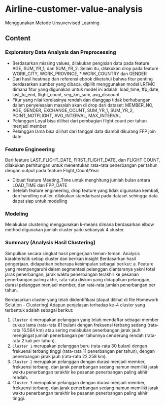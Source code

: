 # Airline-customer-value-analysis
Menggunakan Metode Unsuvervised Learning 
## Content
### Exploratory Data Analysis dan Preprocessing
* Berdasarkan missing values, dilakukan pengisian data pada feature AGE, SUM_YR_1, dan SUM_YR_2. Selain itu, dilakukan drop pada feature WORK_CITY, WORK_PROVINCE, * WORK_COUNTRY dan GENDER
* Dari hasil heatmap dan referensi ebook diketahui bahwa fitur penting berdasarkan sumber yang dibaca, dipilih menggunakan model LRFMC dimana fitur yang digunakan untuk model ini adalah: load_time, ffp_date, last_to_end, flight_count, seg_km_sum, avg_discount
* Fitur yang nilai korelasinya rendah dan dianggap tidak berhubungan dalam penyelesaian masalah akan di drop dari dataset: MEMBER_NO, AGE, GENDER, EXCHANGE_COUNT, SUM_YR_1, SUM_YR_2, POINT_NOTFLIGHT, AVG_INTERVAL, MAX_INTERVAL
* Pelanggan Loyal bisa dilihat dari pembagian flight count per tahun menjadi member
* Pelanggan lama bisa dilihat dari tanggal data diambil dikurang FFP join date
### Feature Engineering
Dari feature LAST_FLIGHT_DATE, FIRST_FLIGHT_DATE, dan FLIGHT COUNT, dilakukan perhitungan untuk menentukan rata-rata penerbangan per tahun dengan output pada feature Flight_Count/Year

* Dibuat feature Meeting_Time untuk menghitung jumlah bulan antara LOAD_TIME dan FPP_DATE
* Setelah feature engineering, drop feature yang tidak digunakan kembali, dan handling outlier, dilakukan standarisasi pada dataset sehingga data dapat siap untuk modelling

 ### Modeling
 Melakukan clustering menggunakan k-means dimana berdasarkan elbow method digunakan jumlah cluster yaitu sebanyak 4 cluster.
 
 ### Summary (Analysis Hasil Clustering)
Simpulkan secara singkat hasil pengerjaan teman-teman. Analysis karakteristik setiap cluster dan berikan insight Berdasarkan hasil pengerjaan, didapatkan beberapa kesimpulan sebagai berikut: a. Feature yang mempengaruhi dalam segmentasi pelanggan diantaranya yakni total jarak penerbangan, jarak waktu penerbangan terakhir ke pesanan penerbangan paling akhir, rata-rata diskon yang didapatkan pelanggan, durasi pelanggan menjadi member, dan rata-rata jumlah penerbangan per tahun.

  Berdasarkan cluster yang telah diidentifikasi (dapat dilihat di file Homework Solution - Clustering) Adapun penjelasan terhadap ke-4 cluster yang terbentuk adalah sebagai berikut:
 1. `Cluster 0` merupakan pelanggan yang telah mendaftar sebagai member cukup lama (rata-rata 81 bulan) dengan frekuensi terbang sedang (rata-rata 16.564 km) atau sering melakukan penerbangan jarak jauh mengingat jumlah penerbangan per tahunnya cenderung rendah (rata-rata 2 kali per tahun).
2. `Cluster 1` merupakan pelanggan baru (rata-rata 30 bulan) dengan frekuensi terbang tinggi (rata-rata 11 penerbangan per tahun), dengan penerbangan jarak jauh (rata-rata 22.258 km).
3. `Cluster 2` merupakan pelanggan dengan durasi menjadi member, frekuensi terbang, dan jarak penerbangan sedang namun memiliki jarak waktu penerbangan terakhir ke pesanan penerbangan paling akhir rendah.
4. `Cluster 3` merupakan pelanggan dengan durasi menjadi member, frekuensi terbang, dan jarak penerbangan sedang namun memiliki jarak waktu penerbangan terakhir ke pesanan penerbangan paling akhir tinggi.
